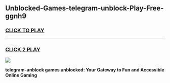 
## Unblocked-Games-telegram-unblock-Play-Free-ggnh9
<h3>
<a href="https://premium76.site?title=telegram-unblock&ref=23A">CLICK TO PLAY</a></h3>
<hr>

<h3>
<a href="https://premium76.site?title=telegram-unblock&ref=23A">CLICK 2 PLAY</a>
  
</h3>

<a href="https://premium76.site?title=telegram-unblock&ref=23A"><img src="https://clearcache.store/games.png"></a>


**telegram-unblock games unblocked: Your Gateway to Fun and Accessible Online Gaming**
